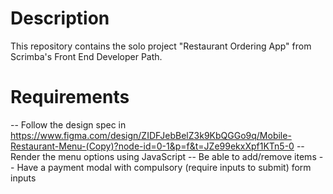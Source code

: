 # Description
This repository contains the solo project "Restaurant Ordering App" from Scrimba's Front End Developer Path.

# Requirements
-- Follow the design spec in https://www.figma.com/design/ZIDFJebBelZ3k9KbQGGo9q/Mobile-Restaurant-Menu-(Copy)?node-id=0-1&p=f&t=JZe99ekxXpf1KTn5-0
-- Render the menu options using JavaScript
-- Be able to add/remove items
-- Have a payment modal with compulsory (require inputs to submit) form inputs
